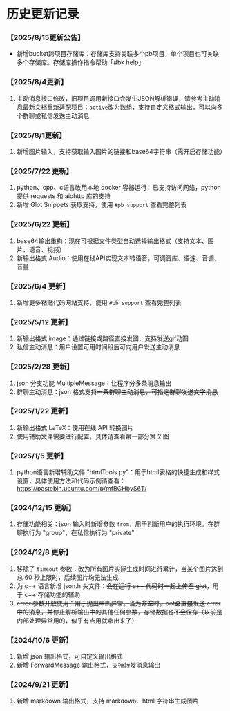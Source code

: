 # 历史更新记录

### 【2025/8/15更新公告】
- 新增bucket跨项目存储库：存储库支持关联多个pb项目，单个项目也可关联多个存储库。存储库操作指令帮助「#bk help」
### 【2025/8/4更新】
1) 主动消息接口修改，旧项目调用新接口会发生JSON解析错误，请参考主动消息最新文档重新适配项目：`active`改为数组，支持自定义格式输出，可以向多个群聊或私信发送主动消息
### 【2025/8/1更新】
1) 新增图片输入，支持获取输入图片的链接和base64字符串（需开启存储功能）
### 【2025/7/22 更新】
1) python、cpp、c语言改用本地 docker 容器运行，已支持访问网络，python 提供 requests 和 aiohttp 库的支持
2) 新增 Glot Snippets 获取支持，使用 `#pb support` 查看完整列表
### 【2025/6/22 更新】
1) base64输出重构：现在可根据文件类型自动选择输出格式（支持文本、图片、语音、视频）
2) 新输出格式 Audio：使用在线API实现文本转语音，可调音库、语速、音调、音量
### 【2025/6/4 更新】
1) 新增更多粘贴代码网站支持，使用 `#pb support` 查看完整列表
### 【2025/5/12 更新】
1) 新输出格式 image：通过链接或路径直接发图，支持发送gif动图
2) 私信主动消息：用户设置可用时间段后可向用户发送主动消息
### 【2025/2/28 更新】
1) json 分支功能 MultipleMessage：让程序分多条消息输出
2) 群聊主动消息：json 格式支持<del>一条群聊主动消息，可指定群聊发送文字消息</del>
### 【2025/1/22 更新】
1) 新输出格式 LaTeX：使用在线 API 转换图片
2) 使用辅助文件需要进行配置，具体请查看第一部分第 2 图
### 【2025/1/5 更新】
1) python语言新增辅助文件 "htmlTools.py"：用于html表格的快捷生成和样式设置，具体使用方法和代码示例请查看：https://pastebin.ubuntu.com/p/mfBGHbyS6T/
### 【2024/12/15 更新】
1) 存储功能相关：json 输入时新增参数 `from`，用于判断用户的执行环境。在群聊执行为 "group"，在私信执行为 "private"
### 【2024/12/8 更新】
1) 移除了 `timeout` 参数：改为所有图片实际生成时间进行累计，当某个图片达到总 60 秒上限时，后续图片均无法生成
2) 为 c++ 语言新增 json.h 头文件：<del>会在运行 c++ 代码时一起上传至 glot</del>，用于 c++ 存储功能的辅助
3) <del>error 参数开放使用：用于抛出中断异常。当为非空时，bot会直接发送 error 中的消息，并停止解析输出中的其他任何参数，存储数据也不会保存（以前是内部处理异常用的，似乎有点用就拿出来了）</del>
### 【2024/10/6 更新】
1) 新增 json 输出格式，可自定义输出格式
2) 新增 ForwardMessage 输出格式，支持转发消息输出
### 【2024/9/21 更新】
1) 新增 markdown 输出格式，支持 markdown、html 字符串生成图片
